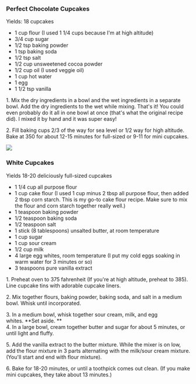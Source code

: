 
    
### Perfect Chocolate Cupcakes  
    
Yields: 18 cupcakes  
*   1 cup flour (I used 1 1/4 cups because I'm at high altitude)
*   3/4 cup sugar
*   1/2 tsp baking powder
*   1 tsp baking soda
*   1/2 tsp salt
*   1/2 cup unsweetened cocoa powder
*   1/2 cup oil (I used veggie oil)
*   1 cup hot water
*   1 egg
*   1 1/2 tsp vanilla  
    
    
    
1\. Mix the dry ingredients in a bowl and the wet ingredients in a separate bowl. Add the dry ingredients to the wet while mixing. That's it! You could even probably do it all in one bowl at once (that's what the original recipe did). I mixed it by hand and it was super easy!  
    
    
    
2\. Fill baking cups 2/3 of the way for sea level or 1/2 way for high altitude. Bake at 350 for about 12-15 minutes for full-sized or 9-11 for mini cupcakes.  
    
[![](http://1.bp.blogspot.com/-Hm1SlJTd8xk/UWS7X9X535I/AAAAAAAABtc/n9HQXcV2iYQ/s640/P1019737.JPG)](http://1.bp.blogspot.com/-Hm1SlJTd8xk/UWS7X9X535I/AAAAAAAABtc/n9HQXcV2iYQ/s1600/P1019737.JPG)  
    
### White Cupcakes  
Yields 18-20 deliciously full-sized cupcakes    
*   1 1/4 cup all purpose flour
*   1 cup cake flour (I used 1 cup minus 2 tbsp all purpose flour, then added 2 tbsp corn starch. This is my go-to cake flour recipe. Make sure to mix the flour and corn starch together really well.)
*   1 teaspoon baking powder
*   1/2 teaspoon baking soda
*   1/2 teaspoon salt
*   1 stick (8 tablespoons) unsalted butter, at room temperature
*   1 cup sugar
*   1 cup sour cream
*   1/2 cup milk
*   4 large egg whites, room temperature (I put my cold eggs soaking in warm water for 3 minutes or so)
*   3 teaspoons pure vanilla extract  
  
1\. Preheat oven to 375 fahrenheit (If you're at high altitude, preheat to 385). Line cupcake tins with adorable cupcake liners.  
  
2\. Mix together flours, baking powder, baking soda, and salt in a medium bowl. Whisk until incorporated.  
  
3\. In a medium bowl, whisk together sour cream, milk, and egg whites. **Set aside. **  
4\. In a large bowl, cream together butter and sugar for about 5 minutes, or until light and fluffy.  
  
5\. Add the vanilla extract to the butter mixture. While the mixer is on low, add the flour mixture in 3 parts alternating with the milk/sour cream mixture. (You'll start and end with flour mixture).  
  
6\. Bake for 18-20 minutes, or until a toothpick comes out clean. (If you make mini cupcakes, they take about 13 minutes.)  

